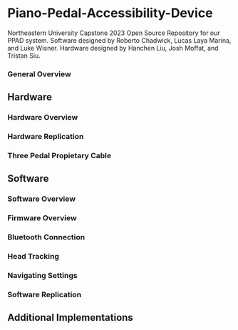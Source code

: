# Piano-Pedal-Accessibility-Device
Northeastern University Capstone 2023 Open Source Repository for our PPAD system. Software designed by Roberto Chadwick, Lucas Laya Marina, and Luke Wisner. Hardware designed by Hanchen Liu, Josh Moffat, and Tristan Siu.

### General Overview

## Hardware
### Hardware Overview

### Hardware Replication

### Three Pedal Propietary Cable

## Software
### Software Overview

### Firmware Overview

### Bluetooth Connection

### Head Tracking

### Navigating Settings

### Software Replication

## Additional Implementations 

